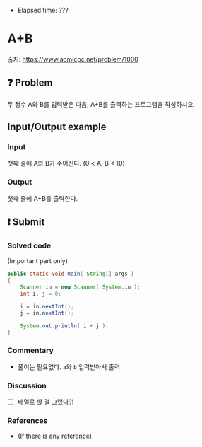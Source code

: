 - Elapsed time: ???

# A+B
출처: https://www.acmicpc.net/problem/1000

## :question: Problem
두 정수 A와 B를 입력받은 다음, A+B를 출력하는 프로그램을 작성하시오.

## Input/Output example
### Input
첫째 줄에 A와 B가 주어진다. (0 < A, B < 10)

### Output
첫째 줄에 A+B를 출력한다.

## :exclamation: Submit
### Solved code
(Important part only)
``` java
public static void main( String[] args )
{
    Scanner in = new Scanner( System.in );
    int i, j = 0;

    i = in.nextInt();
    j = in.nextInt();

    System.out.println( i + j );
}
```

### Commentary
- 풀이는 필요없다. `a`와 `b` 입력받아서 출력

### Discussion
- [ ] 배열로 할 걸 그랬나?!

### References
- (If there is any reference)